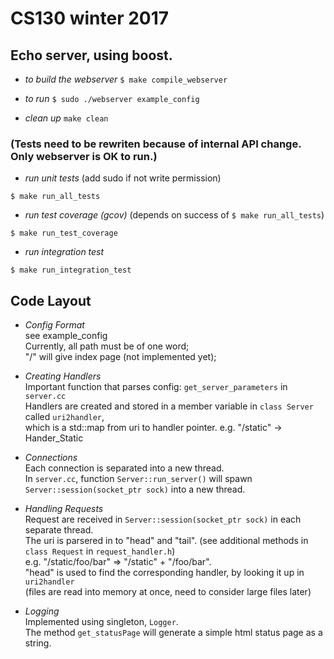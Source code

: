 # CS130 winter 2017

## Echo server, using boost.
+ *to build the webserver*
`$ make compile_webserver`

+ *to run*
`$ sudo ./webserver example_config`

+ *clean up*
`make clean`

### (Tests need to be rewriten because of internal API change. Only webserver is OK to run.)

+ *run unit tests* (add sudo if not write permission)
```
$ make run_all_tests
```

+ *run test coverage (gcov)* (depends on success of `$ make run_all_tests`)
```
$ make run_test_coverage
```

+ *run integration test* 
```
$ make run_integration_test
```

## Code Layout

+ *Config Format* <br />
see example_config <br />
Currently, all path must be of one word; <br />
"/" will give index page (not implemented yet); <br />

+ *Creating Handlers* <br />
Important function that parses config: `get_server_parameters` in `server.cc` <br />
Handlers are created and stored in a member variable in `class Server` called `uri2handler`, <br />
which is a std::map from uri to handler pointer. e.g. "/static" -> Hander_Static <br />

+ *Connections* <br />
Each connection is separated into a new thread. <br />
In `server.cc`, function `Server::run_server()` will spawn `Server::session(socket_ptr sock)` into a new thread. <br />

+ *Handling Requests* <br />
Request are received in `Server::session(socket_ptr sock)` in each separate thread. <br />
The uri is parsered in to "head" and "tail". (see additional methods in `class Request` in `request_handler.h`)<br />
e.g. "/static/foo/bar" => "/static" + "/foo/bar". <br />
"head" is used to find the corresponding handler, by looking it up in `uri2handler` <br />
(files are read into memory at once, need to consider large files later) <br />

+ *Logging*  <br />
Implemented using singleton, `Logger`. <br />
The method `get_statusPage` will generate a simple html status page as a string. <br />
